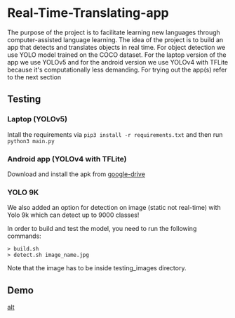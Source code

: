 # Real-Time-Translating-app

The purpose of the project is to facilitate learning new languages through computer-assisted language learning. The idea of the project is to build an app that detects and translates objects in real time. For object detection we use YOLO model trained on the COCO dataset. For the laptop version of the app we use YOLOv5 and for the android version we use YOLOv4 with TFLite because it's computationally less demanding. For trying out the app(s) refer to the next section

## Testing

### Laptop (YOLOv5)

Intall the requirements via `pip3 install -r requirements.txt` and then run `python3 main.py`

### Android app (YOLOv4 with TFLite)

Download and install the apk from [google-drive](https://drive.google.com/file/d/1Gx48kttmMPT5u6n4GA95ywp23GxwEJRt/view?usp=sharing)

### YOLO 9K

We also added an option for detection on image (static not real-time) with Yolo 9k which can detect up to 9000 classes!

In order to build and test the model, you need to run the following commands:
```
> build.sh
> detect.sh image_name.jpg
```

Note that the image has to be inside testing_images directory.

## Demo

[alt](https://media1.tenor.com/images/5f00d7d2dafbd476151ade014a8a563f/tenor.gif)

